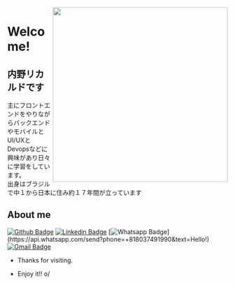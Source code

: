 <img align="right" width="400" height="400" src="https://media.indiedb.com/images/articles/1/194/193883/auto/8SrDsGf.gif">
 
# Welcome!
 
## 内野リカルドです
 
主にフロントエンドをやりながらバックエンドやモバイルとUI/UXとDevopsなどに興味があり日々に学習をしています。</br>
出身はブラジルで中１から日本に住み約１７年間が立っています

 
 
## About me 
[![Github Badge](https://img.shields.io/badge/-Github-000?style=flat-square&logo=Github&logoColor=white&link=https://github.com/rickutino/rickutino)](https://github.com/rickutino/rickutino)
[![Linkedin Badge](https://img.shields.io/badge/-LinkedIn-blue?style=flat-square&logo=Linkedin&logoColor=white&link=https://www.linkedin.com/in/ricardo-utino-145012191/)](https://www.linkedin.com/in/ricardo-utino-145012191/)
[![Whatsapp Badge](https://img.shields.io/badge/-Whatsapp-4CA143?style=flat-square&labelColor=4CA143&logo=whatsapp&logoColor=white&link=https://api.whatsapp.com/send?phone=+818037491990&text=Hello!)](https://api.whatsapp.com/send?phone=+818037491990&text=Hello!)
[![Gmail Badge](https://img.shields.io/badge/-Gmail-c14438?style=flat-square&logo=Gmail&logoColor=white&link=mailto:rickutino@gmail.com)](rickutino@gmail.com)
 
- Thanks for visiting. 
 
- Enjoy it!! o/

